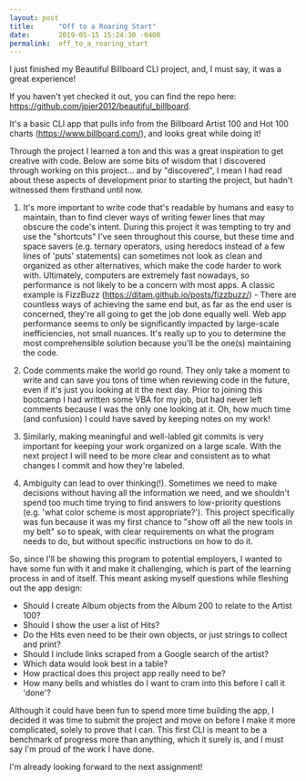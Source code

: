 ```yaml
---
layout: post
title:      "Off to a Roaring Start"
date:       2019-05-15 15:24:30 -0400
permalink:  off_to_a_roaring_start
---
```



I just finished my Beautiful Billboard CLI project, and, I must say, it was a great experience! 

If you haven't yet checked it out, you can find the repo here: https://github.com/jpier2012/beautiful_billboard.

It's a basic CLI app that pulls info from the Billboard Artist 100 and Hot 100 charts (https://www.billboard.com/), and looks great while doing it!

Through the project I learned a ton and this was a great inspiration to get creative with code. Below are some bits of wisdom that I discovered through working on this project... and by "discovered", I mean I had read about these aspects of development prior to starting the project, but hadn't witnessed them firsthand until now.

1) It's more important to write code that's readable by humans and easy to maintain, than to find clever ways of writing fewer lines that may obscure the code's intent. During this project it was tempting to try and use the "shortcuts" I've seen throughout this course, but these time and space savers (e.g. ternary operators, using heredocs instead of a few lines of 'puts' statements) can sometimes not look as clean and organized as other alternatives, which make the code harder to work with. Ultimately, computers are extremely fast nowadays, so performance is not likely to be a concern with most apps.  A classic example is FizzBuzz (https://ditam.github.io/posts/fizzbuzz/) - There are countless ways of achieving the same end but, as far as the end user is concerned, they're all going to get the job done equally well. Web app performance seems to only be significantly impacted by large-scale inefficiencies, not small nuances. It's really up to you to determine the most comprehensible solution because you'll be the one(s) maintaining the code.

2) Code comments make the world go round. They only take a moment to write and can save you tons of time when reviewing code in the future, even if it's just you looking at it the next day. Prior to joining this bootcamp I had written some VBA for my job, but had never left comments because I was the only one looking at it. Oh, how much time (and confusion) I could have saved by keeping notes on my work!

3) Similarly, making meaningful and well-labled git commits is very important for keeping your work organized on a large scale. With the next project I will need to be more clear and consistent as to what changes I commit and how they're labeled.

4) Ambiguity can lead to over thinking(!). Sometimes we need to make decisions without having all the information we need, and we shouldn't spend too much time trying to find answers to low-priority questions (e.g. 'what color scheme is most appropriate?'). This project specifically was fun because it was my first chance to "show off all the new tools in my belt" so to speak, with clear requirements on what the program needs to do, but without specific instructions on how to do it.

So, since I'll be showing this program to potential employers, I wanted to have some fun with it and make it challenging, which is part of the learning process in and of itself. This meant asking myself questions while fleshing out the app design:

* Should I create Album objects from the Album 200 to relate to the Artist 100?
* Should I show the user a list of Hits? 
* Do the Hits even need to be their own objects, or just strings to collect and print?
* Should I include links scraped from a Google search of the artist?
* Which data would look best in a table?
* How practical does this project app really need to be?
* How many bells and whistles do I want to cram into this before I call it 'done'?

Although it could have been fun to spend more time building the app, I decided it was time to submit the project and move on before I make it more complicated, solely to prove that I can. This first CLI is meant to be a benchmark of progress more than anything, which it surely is, and I must say I'm proud of the work I have done.

I'm already looking forward to the next assignment!
